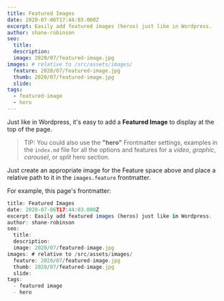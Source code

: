 ```yaml
---
title: Featured Images
date: 2020-07-06T17:44:03.000Z
excerpt: Easily add featured images (heros) just like in Wordpress.
author: shane-robinson
seo:
  title:
  description:
  image: 2020/07/featured-image.jpg
images: # relative to /src/assets/images/
  feature: 2020/07/featured-image.jpg
  thumb: 2020/07/featured-image.jpg
  slide:
tags:
  - featured-image
  - hero
---
```


Just like in Wordpress, it's easy to add a **Featured Image** to display at the top of the page.

> TIP: You could also use the **"hero"** Frontmatter settings, examples in the `index.md` file for all the options and features for a _video_, _graphic_, _carousel_, or _split_ hero section.

Just create an appropriate image for the Feature space above and place a relative path to it in the `images.feature` frontmatter.

For example, this page's frontmatter:

```js
title: Featured Images
date: 2020-07-06T17:44:03.000Z
excerpt: Easily add featured images (heros) just like in Wordpress.
author: shane-robinson
seo:
  title:
  description:
  image: 2020/07/featured-image.jpg
images: # relative to /src/assets/images/
  feature: 2020/07/featured-image.jpg
  thumb: 2020/07/featured-image.jpg
  slide:
tags:
  - featured image
  - hero
```

